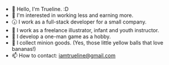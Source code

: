 - 🎁 Hello, I'm Trueline. :D
- 🤪 I'm interested in working less and earning more.
- 🕡 I work as a full-stack developer for a small company.
- 🎨 I work as a freelance illustrator, infant and youth instructor.
- 🌱 I develop a one-man game as a hobby.
- 💟 I collect minion goods. (Yes, those little yellow balls that love bananas!)
- 📫 How to contact: iamtrueline@gmail.com
